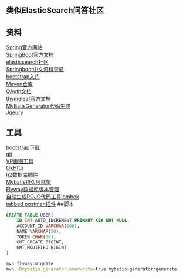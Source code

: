 ## 类似ElasticSearch问答社区


## 资料
[Spring官方网站](https://spring.io/guides)  
[SpringBoot官方文档](https://docs.spring.io/spring-boot/docs/2.2.5.RELEASE/reference/html/spring-boot-features.html#boot-features-sql)  
[elasticsearch社区](https://elasticsearch.cn/)  
[Springboot中文资料导航](http://springboot.fun/)  
[bootstrap入门](https://v3.bootcss.com/getting-started/)  
[Maven仓库](https://mvnrepository.com/)  
[OAuth文档](https://developer.github.com/apps/building-oauth-apps/creating-an-oauth-app/)  
[thymeleaf官方文档](https://www.thymeleaf.org/doc/tutorials/2.1/usingthymeleaf.html#setting-attribute-values)  
[MyBatisGenerator代码生成](http://mybatis.org/generator/)  
[Jqeury](https://jquery.com/)
## 工具
[bootstrap下载](https://www.bootcss.com/)  
[git](https://git-scm.com/)  
[VP画图工具](https://www.visual-paradigm.com/cn/)  
[OkHttp](https://square.github.io/okhttp/)  
[h2数据库插件](http://h2database.com/html/main.html)  
[Mybatis持久层框架](https://mybatis.org/mybatis-3/zh/index.html)  
[Flyway数据库版本管理](https://flywaydb.org/)  
[自动生成POJO代码工具lombok](https://projectlombok.org/)  
[tabbed postman插件](https://chrome.google.com/webstore/detail/tabbed-postman-rest-clien/)
##脚本
```sql
CREATE TABLE USER(
    ID INT AUTO_INCREMENT PRIMARY KEY NOT NULL,
    ACCOUNT_ID VARCHAR(100),
    NAME VARCHAR(50),
    TOKEN CHAR(36),
    GMT_CREATE BIGINT,
    GMT_MODIFIED BIGINT
)
```
```bash
mvn flyway:migrate
mvn -Dmybatis.generator.overwrite=true mybatis-generator:generate
```